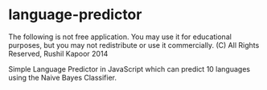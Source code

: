 language-predictor
==================

The following is not free application. You may use it for educational purposes, but you may not redistribute or use it commercially.
(C) All Rights Reserved, Rushil Kapoor 2014

Simple Language Predictor in JavaScript which can predict 10 languages using the Naive Bayes Classifier.
